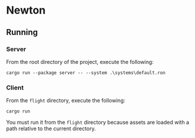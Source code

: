 # Newton

## Running

### Server

From the root directory of the project, execute the following:
```
cargo run --package server -- --system .\systems\default.ron
```

### Client

From the `flight` directory, execute the following:
```
cargo run
```

You must run it from the `flight` directory because assets are loaded with a path relative to the current directory.
